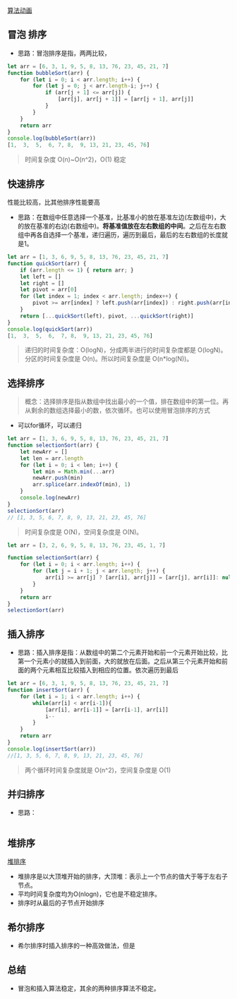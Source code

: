 [算法动画](https://visualgo.net/zh/sorting)

## 冒泡 排序
* 思路：冒泡排序是指，两两比较，
``` js
let arr = [6, 3, 1, 9, 5, 8, 13, 76, 23, 45, 21, 7]
function bubbleSort(arr) {
    for (let i = 0; i < arr.length; i++) {
        for (let j = 0; j < arr.length-i; j++) {
            if (arr[j + 1] <= arr[j]) {
                [arr[j], arr[j + 1]] = [arr[j + 1], arr[j]]
            }
        }
    }
    return arr
}
console.log(bubbleSort(arr))
[1,  3,  5,  6, 7, 8,  9, 13, 21, 23, 45, 76]
```
> 时间复杂度 O(n)~O(n^2)，O(1) 稳定


## 快速排序
性能比较高，比其他排序性能要高
* 思路：在数组中任意选择一个基准，比基准小的放在基准左边(左数组中)，大的放在基准的右边(右数组中)。**将基准值放在左右数组的中间**。之后在左右数组中再各自选择一个基准，递归遍历，遍历到最后，最后的左右数组的长度就是1。
``` js
let arr = [1, 3, 6, 9, 5, 8, 13, 76, 23, 45, 21, 7]
function quickSort(arr) {
    if (arr.length <= 1) { return arr; }
    let left = []
    let right = []
    let pivot = arr[0]
    for (let index = 1; index < arr.length; index++) {
        pivot >= arr[index] ? left.push(arr[index]) : right.push(arr[index])
    }
    return [...quickSort(left), pivot, ...quickSort(right)] 
}
console.log(quickSort(arr))
[1,  3,  5,  6,  7, 8,  9, 13, 21, 23, 45, 76]
```
> 递归的时间复杂度：O(logN)，分成两半进行的时间复杂度都是 O(logN)。分区的时间复杂度是 O(n)。所以时间复杂度是 O(n*log(N))。


## 选择排序
> 概念：选择排序是指从数组中找出最小的一个值，排在数组中的第一位。再从剩余的数组选择最小的数，依次循环。也可以使用冒泡排序的方式
* 可以for循环，可以递归
``` js
let arr = [1, 3, 6, 9, 5, 8, 13, 76, 23, 45, 21, 7]
function selectionSort(arr) {
    let newArr = []
    let len = arr.length
    for (let i = 0; i < len; i++) {
        let min = Math.min(...arr)
        newArr.push(min)
        arr.splice(arr.indexOf(min), 1)
    }
    console.log(newArr)
}
selectionSort(arr)
// [1, 3, 5, 6, 7, 8, 9, 13, 21, 23, 45, 76]
```
> 时间复杂度是 O(N)，空间复杂度是 O(N)。
``` js
let arr = [3, 2, 6, 9, 5, 8, 13, 76, 23, 45, 1, 7]

function selectionSort(arr) {
    for (let i = 0; i < arr.length; i++) {
        for (let j = i + 1; j < arr.length; j++) {
            arr[i] >= arr[j] ? [arr[i], arr[j]] = [arr[j], arr[i]]: null
        }
    }
    return arr
}
selectionSort(arr)
```

## 插入排序
* 思路：插入排序是指：从数组中的第二个元素开始和前一个元素开始比较，比第一个元素小的就插入到前面，大的就放在后面。之后从第三个元素开始和前面的两个元素相互比较插入到相应的位置。依次遍历到最后
``` js
let arr = [6, 3, 1, 9, 5, 8, 13, 76, 23, 45, 21, 7]
function insertSort(arr) {
    for (let i = 1; i < arr.length; i++) {
        while(arr[i] < arr[i-1]){
            [arr[i], arr[i-1]] = [arr[i-1], arr[i]]
            i--
        }
    }
    return arr
}
console.log(insertSort(arr))
//[1, 3, 5, 6, 7, 8, 9, 13, 21, 23, 45, 76]
```
> 两个循环时间复杂度就是 O(n^2)，空间复杂度是 O(1)

## 并归排序
* 思路：
``` js


```


## 堆排序
[堆排序](https://www.nowcoder.com/test/question/done?tid=45978717&qid=372707#summary)
* 堆排序是以大顶堆开始的排序，大顶堆：表示上一个节点的值大于等于左右子节点。
* 平均时间复杂度均为O(nlogn)，它也是不稳定排序。
* 排序时从最后的子节点开始排序

## 希尔排序
* 希尔排序时插入排序的一种高效做法，但是



## 总结
* 冒泡和插入算法稳定，其余的两种排序算法不稳定。






